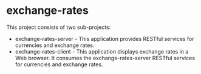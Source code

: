 # exchange-rates

This project consists of two sub-projects:

* exchange-rates-server - This application provides RESTful services for currencies and exchange rates.
* exchange-rates-client - This application displays exchange rates in a Web browser.  It consumes the exchange-rates-server RESTful services for currencies and exchange rates.
